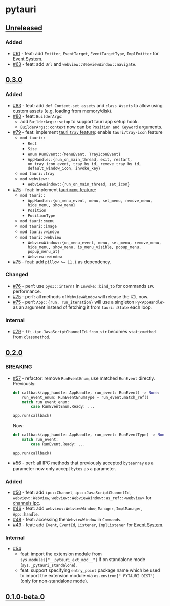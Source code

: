 # pytauri

## [Unreleased]

### Added

- [#61](https://github.com/WSH032/pytauri/pull/61) - feat: add `Emitter`, `EventTarget`, `EventTargetType`, `ImplEmitter` for [Event System](https://tauri.app/develop/calling-frontend/#event-system).
- [#63](https://github.com/pytauri/pytauri/pull/63) - feat: add `Url` and `webview::WebviewWindow::navigate`.

## [0.3.0]

### Added

- [#83](https://github.com/pytauri/pytauri/pull/83) - feat: add `def Context.set_assets` and `class Assets` to allow using custom assets (e.g, loading from memory/disk).
- [#80](https://github.com/pytauri/pytauri/pull/80) - feat: `BuilderArgs`:
    - add `BuilderArgs::setup` to support tauri app setup hook.
    - `BuilderArgs::context` now can be `Position and Keyword` arguments.
- [#79](https://github.com/pytauri/pytauri/pull/79) - feat: implement [tauri `tray` feature](https://tauri.app/learn/system-tray/):
    enable `tauri/tray-icon` feature
    - `mod tauri::`
        - `Rect`
        - `Size`
        - `enum RunEvent::{MenuEvent, TrayIconEvent}`
        - `AppHandle::{run_on_main_thread, exit, restart, on_tray_icon_event, tray_by_id, remove_tray_by_id, default_window_icon, invoke_key}`
    - `mod tauri::tray`
    - `mod webview::`
        - `WebviewWindow::{run_on_main_thread, set_icon}`
- [#75](https://github.com/pytauri/pytauri/pull/75) - feat: implement [tauri `menu` feature](https://tauri.app/learn/window-menu/):
    - `mod tauri::`
        - `AppHandle::{on_menu_event, menu, set_menu, remove_menu, hide_menu, show_menu}`
        - `Position`
        - `PositionType`
    - `mod tauri::menu`
    - `mod tauri::image`
    - `mod tauri::window`
    - `mod tauri::webview`
        - `WebviewWindow::{on_menu_event, menu, set_menu, remove_menu, hide_menu, show_menu, is_menu_visible, popup_menu, popup_menu_at}`
        - `Webview::window`
- [#75](https://github.com/pytauri/pytauri/pull/75) - feat: add `pillow >= 11.1` as dependency.

### Changed

- [#76](https://github.com/pytauri/pytauri/pull/76) - perf: use `pyo3::intern!` in `Invoke::bind_to` for commands `IPC` performance.
- [#75](https://github.com/pytauri/pytauri/pull/75) - perf: all methods of `WebviewWindow` will release the `GIL` now.
- [#75](https://github.com/pytauri/pytauri/pull/75) - perf: `App::{run, run_iteration}` will use a singleton `Py<AppHandle>` as an argument instead of fetching it from `tauri::State` each loop.

### Internal

- [#79](https://github.com/pytauri/pytauri/pull/79) - `ffi.ipc.JavaScriptChannelId.from_str` becomes `staticmethod` from `classmethod`.

## [0.2.0]

### BREAKING

- [#57](https://github.com/pytauri/pytauri/pull/57) - refactor: remove `RunEventEnum`, use matched `RunEvent` directly.
    Previously:

    ```python
    def callback(app_handle: AppHandle, run_event: RunEvent) -> None:
        run_event_enum: RunEventEnumType = run_event.match_ref()
        match run_event_enum:
            case RunEventEnum.Ready: ...

    app.run(callback)
    ```

    Now:

    ```python
    def callback(app_handle: AppHandle, run_event: RunEventType) -> None:
        match run_event:
            case RunEvent.Ready: ...

    app.run(callback)
    ```

- [#56](https://github.com/pytauri/pytauri/pull/56) - perf: all IPC methods that previously accepted `bytearray` as a parameter now only accept `bytes` as a parameter.

### Added

- [#50](https://github.com/pytauri/pytauri/pull/50) - feat: add `ipc::Channel`, `ipc::JavaScriptChannelId`, `webview::Webview`, `webview::WebviewWindow::as_ref::<webview>` for [channels ipc](https://tauri.app/develop/calling-frontend/#channels).
- [#46](https://github.com/pytauri/pytauri/pull/46) - feat: add `webview::WebviewWindow`, `Manager`, `ImplManager`, `App::handle`.
- [#48](https://github.com/pytauri/pytauri/pull/48) - feat: accessing the `WebviewWindow` in `Commands`.
- [#49](https://github.com/pytauri/pytauri/pull/49) - feat: add `Event`, `EventId`, `Listener`, `ImplListener` for [Event System](https://tauri.app/develop/calling-frontend/#event-system).

### Internal

- [#54](https://github.com/pytauri/pytauri/pull/54)
    - feat: import the extension module from `sys.modules["__pytauri_ext_mod__"]` if on standalone mode (`sys._pytauri_standalone`).
    - feat: support specifying `entry_point` package name which be used to import the extension module via `os.environ["_PYTAURI_DIST"]` (only for non-standalone mode).

## [0.1.0-beta.0]

[unreleased]: https://github.com/pytauri/pytauri/tree/HEAD
[0.3.0]: https://github.com/pytauri/pytauri/releases/tag/py/pytauri/v0.3.0
[0.2.0]: https://github.com/pytauri/pytauri/releases/tag/py/pytauri/v0.2.0
[0.1.0-beta.0]: https://github.com/pytauri/pytauri/releases/tag/py/pytauri/v0.1.0-beta.0
